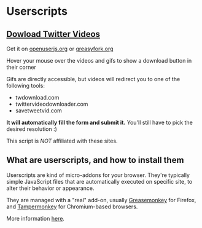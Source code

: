 # Userscripts

## [Dowload Twitter Videos](download-twitter-videos.user.js)

Get it on [openuserjs.org](https://openuserjs.org/scripts/scambier/Dowload_Twitter_Videos) or [greasyfork.org](https://greasyfork.org/en/scripts/382640-twitter-video-download)

Hover your mouse over the videos and gifs to show a download button in their corner

Gifs are directly accessible, but videos will redirect you to one of the following tools:

- twdownload.com
- twittervideodownloader.com
- savetweetvid.com

**It will automatically fill the form and submit it.** You'll still have to pick the desired resolution :)

This script is _NOT_ affiliated with these sites.

## What are userscripts, and how to install them

Userscripts are kind of micro-addons for your browser. They're typically simple JavaScript files that are automatically executed on specific site, to alter their behavior or appearance.

They are managed with a "real" add-on, usually [Greasemonkey](https://addons.mozilla.org/en-US/firefox/addon/greasemonkey/) for Firefox, and [Tampermonkey](https://chrome.google.com/webstore/detail/tampermonkey/dhdgffkkebhmkfjojejmpbldmpobfkfo) for Chromium-based browsers.

More information [here](https://openuserjs.org/about/Userscript-Beginners-HOWTO).
